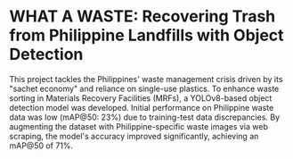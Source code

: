 # WHAT A WASTE: Recovering Trash from Philippine Landfills with Object Detection
 This project tackles the Philippines' waste management crisis driven by its "sachet economy" and reliance on single-use plastics. To enhance waste sorting in Materials Recovery Facilities (MRFs), a YOLOv8-based object detection model was developed. Initial performance on Philippine waste data was low (mAP@50: 23%) due to training-test data discrepancies. By augmenting the dataset with Philippine-specific waste images via web scraping, the model's accuracy improved significantly, achieving an mAP@50 of 71%.
